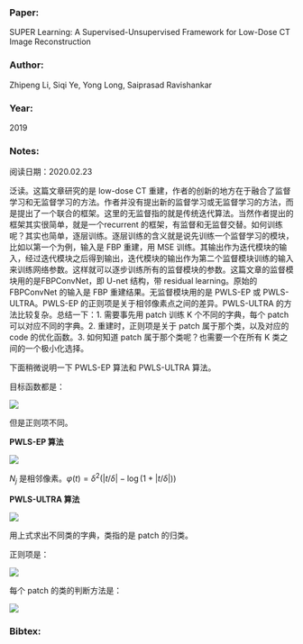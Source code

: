 ### Paper:

SUPER Learning: A Supervised-Unsupervised Framework for Low-Dose CT Image Reconstruction

### Author:

Zhipeng Li, Siqi Ye, Yong Long, Saiprasad Ravishankar

### Year:

2019

### Notes:

阅读日期：2020.02.23

泛读。这篇文章研究的是 low-dose CT 重建，作者的创新的地方在于融合了监督学习和无监督学习的方法。作者并没有提出新的监督学习或无监督学习的方法，而是提出了一个联合的框架。这里的无监督指的就是传统迭代算法。当然作者提出的框架其实很简单，就是一个recurrent 的框架，有监督和无监督交替。如何训练呢？其实也简单，逐层训练。逐层训练的含义就是说先训练一个监督学习的模块，比如以第一个为例，输入是 FBP 重建，用 MSE 训练。其输出作为迭代模块的输入，经过迭代模块之后得到输出，迭代模块的输出作为第二个监督模块训练的输入来训练网络参数。这样就可以逐步训练所有的监督模块的参数。这篇文章的监督模块用的是FBPConvNet，即 U-net 结构，带 residual learning。原始的 FBPConvNet 的输入是 FBP 重建结果。无监督模块用的是 PWLS-EP 或 PWLS-ULTRA。PWLS-EP 的正则项是关于相邻像素点之间的差异。PWLS-ULTRA 的方法比较复杂。总结一下：1. 需要事先用 patch 训练 K 个不同的字典，每个 patch 可以对应不同的字典。2. 重建时，正则项是关于 patch 属于那个类，以及对应的 code 的优化函数。3. 如何知道 patch 属于那个类呢？也需要一个在所有 K 类之间的一个极小化选择。

下面稍微说明一下 PWLS-EP 算法和 PWLS-ULTRA 算法。

目标函数都是：

<img src="http://latex.codecogs.com/svg.latex? \mathbf{x}=\underset{\mathbf{x} \geq \mathbf{0}}{\arg \min }\|\mathbf{y}-\mathbf{A} \mathbf{x}\|_{\mathbf{W}}^{2}+\beta \mathrm{R}(\mathbf{x})" border="0"/>

但是正则项不同。

**PWLS-EP 算法**

<img src="http://latex.codecogs.com/svg.latex? \mathrm{R}(\mathbf{x})=\sum_{j=1}^{N_{p}} \sum_{k \in N_{j}} \kappa_{j} \kappa_{k} \varphi\left(x_{j}-x_{k}\right)" border="0"/>

$N_j$ 是相邻像素。$\varphi(t)=\delta^{2}(|t / \delta|-\log (1+|t / \delta|))$

**PWLS-ULTRA 算法**

<img src="http://latex.codecogs.com/svg.latex? \min _{\left\{\Omega_{k}, \mathbf{Z}_{i}, C_{k}\right\}} \sum_{k=1}^{K} \sum_{i \in C_{k}}\left\{\left\|\mathbf{\Omega}_{k} \mathbf{X}_{i}-\mathbf{Z}_{i}\right\|_{2}^{2}+\eta\left\|\mathbf{Z}_{i}\right\|_{0}\right\}+\sum_{k=1}^{K} \lambda_{k} \mathbf{Q}\left(\mathbf{\Omega}_{k}\right), \text { s.t. } C_{k} \in \mathcal{G} }" border="0"/>

用上式求出不同类的字典，类指的是 patch 的归类。

正则项是：

<img src="http://latex.codecogs.com/svg.latex? \mathrm{R}(\mathbf{x}) \triangleq \min _{\left\{\mathbf{z}_{j}, C_{k}\right\}} \sum_{k=1}^{K} \sum_{j \in C_{k}} \tau_{j}\left\{\left\|\mathbf{\Omega}_{k} \mathbf{P}_{j} \mathbf{x}-\mathbf{z}_{j}\right\|_{2}^{2}+\gamma^{2}\left\|\mathbf{z}_{j}\right\|_{0}\right\}" border="0"/>

每个 patch 的类的判断方法是：

<img src="http://latex.codecogs.com/svg.latex? \underset{1 \leq k \leq K}{\arg \min }\left\|\boldsymbol{\Omega}_{k} \mathbf{P}_{j} \mathbf{x}-H_{\gamma}\left(\mathbf{\Omega}_{k} \mathbf{P}_{j} \mathbf{x}\right)\right\|_{2}^{2}+\gamma^{2}\left\|H_{\gamma}\left(\mathbf{\Omega}_{k} \mathbf{P}_{j} \mathbf{x}\right)\right\|_{0}" border="0"/>

### Bibtex:

```latex

```

